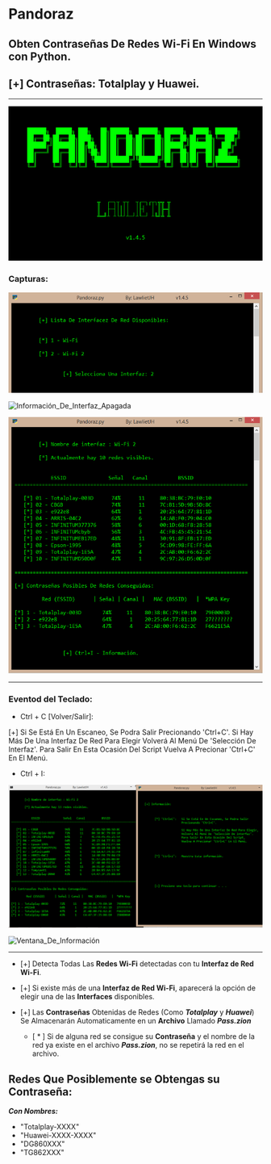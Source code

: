 # Pandoraz
## Obten Contraseñas De Redes Wi-Fi En Windows con Python.
## [+] Contraseñas: Totalplay y Huawei.

- - -

![Banner](Capturas/Banners.png "Banners")

### Capturas:

![Menu_Interfaces_De_Red](Capturas/Menu_Interfaces_De_Red.png "Menú Interfaces De Red")


![Información_De_Interfaz_Apagada](Capturas/Información_De_Interfaz_Apagada.png "Información De Interfaz Apagada")


![Escaneo_Exitoso](Capturas/Escaneo_Exitoso.png "Escaneo Exitoso")

- - -

### Eventod del Teclado:

* Ctrl + C [Volver/Salir]:

 [+] Si Se Está En Un Escaneo, Se Podra Salir Precionando 'Ctrl+C'. Si Hay Más De Una Interfaz De Red Para Elegir Volverá Al Menú De 'Selección De Interfaz'. Para Salir En Esta Ocasión Del Script Vuelva A Precionar 'Ctrl+C' En El Menú.

* Ctrl + I:

![Ctrl+I](Capturas/Ctrl+I.png "Precionando 'Ctrl+I'")


![Ventana_De_Información](Capturas/Ventana_De_Información.png "Ventana De Información")


- - -

* [+] Detecta Todas Las __Redes Wi-Fi__ detectadas con tu __Interfaz de Red Wi-Fi__.

* [+] Si existe más de una __Interfaz de Red Wi-Fi__, aparecerá la opción de elegir una de las __Interfaces__ disponibles.

* [+] Las __Contraseñas__ Obtenidas de Redes (Como ___Totalplay___ y ___Huawei___) Se Almacenarán Automaticamente en un __Archivo__ Llamado ___Pass.zion___
  
  * [ \* ] Si de alguna red se consigue su __Contraseña__ y el nombre de la red ya existe en el archivo ___Pass.zion___, no se repetirá la red en el archivo. 


## Redes Que Posiblemente se Obtengas su Contraseña:

***Con Nombres:***

 * "Totalplay-XXXX"
 * "Huawei-XXXX-XXXX"
 * "DG860XXX"
 * "TG862XXX"
